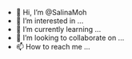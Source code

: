 - 👋 Hi, I’m @SalinaMoh
- 👀 I’m interested in ...
- 🌱 I’m currently learning ...
- 💞️ I’m looking to collaborate on ...
- 📫 How to reach me ...

<!---
SalinaMoh/SalinaMoh is a ✨ special ✨ repository because its `README.md` (this file) appears on your GitHub profile.
You can click the Preview link to take a look at your changes.
--->
